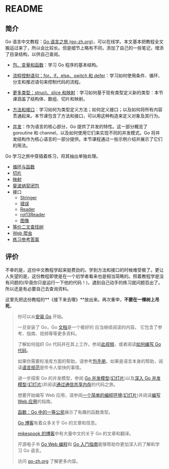 # README

## 简介

Go 语言中文教程：[Go 语言之旅 (go-zh.org)](https://tour.go-zh.org/list)，可以在线学。本文基本把教程全文搬运过来了，所以会比较长。但是细节上略有不同，添加了自己的一些笔记，增添了目录结构，以供自己查阅。

- [包、变量和函数](A-tour-of-Go/Packages-variables-and-functions.md)：学习 Go 程序的基本结构。

- [流程控制语句：for、if、else、switch 和 defer](A-tour-of-Go/Flow-control-statements.md)：学习如何使用条件、循环、分支和推迟语句来控制代码的流程。

- [更多类型：struct、slice 和映射](A-tour-of-Go/Structs-slices-and-maps.md)：学习如何基于现有类型定义新的类型：本节课涵盖了结构体、数组、切片和映射。

- [方法和接口](A-tour-of-Go/Methods-and-interfaces.md)：学习如何为类型定义方法；如何定义接口；以及如何将所有内容贯通起来。本节课包含了方法和接口，可以用这种构造来定义对象及其行为。

- [并发](A-tour-of-Go/Concurrency.md)：作为语言的核心部分，Go 提供了并发的特性。这一部分概览了 goroutine 和 channel，以及如何使用它们来实现不同的并发模式。Go 将并发结构作为核心语言的一部分提供。本节课程通过一些示例介绍并展示了它们的用法。

Go 学习之旅中穿插着练习，将其抽出单独处理。

- [循环与函数](A-tour-of-Go/Exercise-loops-and-Functions.md)
- [切片](A-tour-of-Go/Exercise-slices.md)
- [映射](A-tour-of-Go/Exercise-maps.md)
- [斐波纳契闭包](A-tour-of-Go/Exercise-fibonaci-closure.md)
- 接口
  - [Stringer](A-tour-of-Go/Exercise-Stringer.md)
  - [错误](A-tour-of-Go/Exercise-errors.md)
  - [Reader](A-tour-of-Go/Exercise-Reader.md)
  - [rot13Reader](A-tour-of-Go/Exercise-rot13Reader.md)
  - [图像](A-tour-of-Go/Exercise-images.md)
- [等价二叉查找树](A-tour-of-Go/Exercise-equivalent-binary-trees.md)
- [Web 爬虫](A-tour-of-Go/Exercise-web-crawler.md)
- [练习参考答案](A-tour-of-Go/Exercise-answer.md)

## 评价

不幸的是，这份中文教程学起来挺费劲的。学到方法和接口的时候难受极了。更让人失望的是，这份教程即使是在一个初学者看来也是相当简略的。照着教程学是没有问题的(毕竟你只是运行一下他的代码！)，遇到自己动手的练习就问题百出了。所以还是有必要自己去查询资料。

这里先把这份教程的**《接下来去哪》**放出来。再次重申，**不要在一棵树上吊死**。

> 你可以从[安装 Go](https://go-zh.org/doc/install/) 开始。
>
> 一旦安装了 Go，Go [文档](https://go-zh.org/doc/)是一个极好的 应当继续阅读的内容。 它包含了参考、指南、视频等等更多资料。
>
> 了解如何组织 Go 代码并在其上工作，参阅[此视频](https://www.youtube.com/watch?v=XCsL89YtqCs)，或者阅读[如何编写 Go 代码](https://go-zh.org/doc/code.html)。
>
> 如果你需要标准库方面的帮助，请参考[包手册](https://go-zh.org/pkg/)。如果是语言本身的帮助，阅读[语言规范](https://go-zh.org/ref/spec)是件令人愉快的事情。
>
> 进一步探索 Go 的并发模型，参阅 [Go 并发模型](https://www.youtube.com/watch?v=f6kdp27TYZs)([幻灯片](https://talks.go-zh.org/2012/concurrency.slide))以及[深入 Go 并发模型](https://www.youtube.com/watch?v=QDDwwePbDtw)([幻灯片](https://talks.go-zh.org/2013/advconc.slide))并阅读[通过通信共享内存](https://go-zh.org/doc/codewalk/sharemem/)的代码之旅。
>
> 想要开始编写 Web 应用，请参阅[一个简单的编程环境](https://vimeo.com/53221558)([幻灯片](https://talks.go-zh.org/2012/simple.slide))并阅读[编写 Web 应用](https://go-zh.org/doc/articles/wiki/)的指南。
>
> [函数：Go 中的一等公民](https://go-zh.org/doc/codewalk/functions/)展示了有趣的函数类型。
>
> [Go 博客](https://blog.go-zh.org/)有着众多关于 Go 的文章和信息。
>
> [mikespook 的博客](https://www.mikespook.com/tag/golang/)中有大量中文的关于 Go 的文章和翻译。
>
> 开源电子书 [Go Web 编程](https://github.com/astaxie/build-web-application-with-golang)和 [Go 入门指南](https://github.com/Unknwon/the-way-to-go_ZH_CN)能够帮助你更加深入的了解和学习 Go 语言。
>
> 访问 [go-zh.org](https://go-zh.org/) 了解更多内容。

